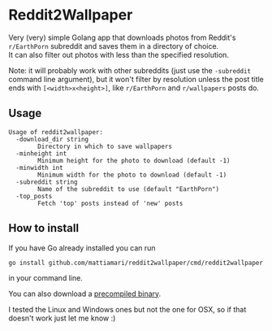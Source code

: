# Reddit2Wallpaper
Very (very) simple Golang app that downloads photos from Reddit's `r/EarthPorn` subreddit
and saves them in a directory of choice.  
It can also filter out photos with less than the specified resolution.

Note: it will probably work with other subreddits (just use the `-subreddit` command line
argument), but it won't filter by resolution unless the post title ends with `[<width>x<height>]`,
like `r/EarthPorn` and `r/wallpapers` posts do.

## Usage
```
Usage of reddit2wallpaper:
  -download_dir string
        Directory in which to save wallpapers
  -minheight int
        Minimum height for the photo to download (default -1)
  -minwidth int
        Minimum width for the photo to download (default -1)
  -subreddit string
        Name of the subreddit to use (default "EarthPorn")
  -top_posts
        Fetch 'top' posts instead of 'new' posts
```

## How to install
If you have Go already installed you can run
```
go install github.com/mattiamari/reddit2wallpaper/cmd/reddit2wallpaper
```
in your command line.

You can also download a [precompiled binary](https://github.com/mattiamari/reddit2wallpaper/releases).

I tested the Linux and Windows ones but not the one for OSX, so if that doesn't work just let me know :)
